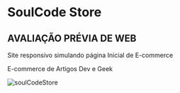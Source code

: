 <h1>SoulCode Store</h1>
<h2>AVALIAÇÃO PRÉVIA DE WEB</h2>

<span>Site responsivo simulando página Inicial de E-commerce</span> 
<p>E-commerce de Artigos Dev e Geek</p>

![soulCodeStore](https://user-images.githubusercontent.com/48969085/220470328-ba9b4116-2a33-4a73-9717-f93621e71c4f.png)
